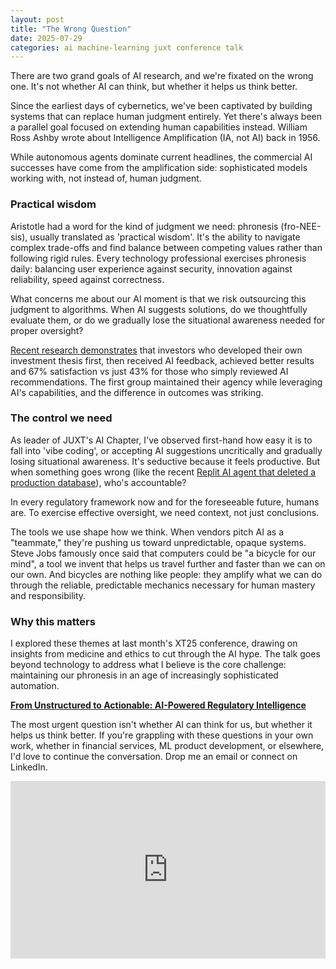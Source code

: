 ```yaml
---
layout: post
title: "The Wrong Question"
date: 2025-07-29
categories: ai machine-learning juxt conference talk
---
```


There are two grand goals of AI research, and we're fixated on the wrong one. It's not whether AI can think, but whether it helps us think better.

Since the earliest days of cybernetics, we've been captivated by building systems that can replace human judgment entirely. Yet there's always been a parallel goal focused on extending human capabilities instead. William Ross Ashby wrote about Intelligence Amplification (IA, not AI) back in 1956.

While autonomous agents dominate current headlines, the commercial AI successes have come from the amplification side: sophisticated models working with, not instead of, human judgment.

### Practical wisdom

Aristotle had a word for the kind of judgment we need: phronesis (fro-NEE-sis), usually translated as 'practical wisdom'. It's the ability to navigate complex trade-offs and find balance between competing values rather than following rigid rules. Every technology professional exercises phronesis daily: balancing user experience against security, innovation against reliability, speed against correctness.

What concerns me about our AI moment is that we risk outsourcing this judgment to algorithms. When AI suggests solutions, do we thoughtfully evaluate them, or do we gradually lose the situational awareness needed for proper oversight?

[Recent research demonstrates](https://www.microsoft.com/en-us/research/publication/ai-help-me-think-but-for-myself-assisting-people-in-complex-decision-making-by-providing-different-kinds-of-cognitive-support/) that investors who developed their own investment thesis first, then received AI feedback, achieved better results and 67% satisfaction vs just 43% for those who simply reviewed AI recommendations. The first group maintained their agency while leveraging AI's capabilities, and the difference in outcomes was striking.

### The control we need

As leader of JUXT's AI Chapter, I've observed first-hand how easy it is to fall into 'vibe coding', or accepting AI suggestions uncritically and gradually losing situational awareness. It's seductive because it feels productive. But when something goes wrong (like the recent [Replit AI agent that deleted a production database](https://www.theregister.com/2025/07/21/replit_saastr_vibe_coding_incident/)), who's accountable?

In every regulatory framework now and for the foreseeable future, humans are. To exercise effective oversight, we need context, not just conclusions.

The tools we use shape how we think. When vendors pitch AI as a "teammate," they're pushing us toward unpredictable, opaque systems. Steve Jobs famously once said that computers could be "a bicycle for our mind", a tool we invent that helps us travel further and faster than we can on our own. And bicycles are nothing like people: they amplify what we can do through the reliable, predictable mechanics necessary for human mastery and responsibility.

### Why this matters

I explored these themes at last month's XT25 conference, drawing on insights from medicine and ethics to cut through the AI hype. The talk goes beyond technology to address what I believe is the core challenge: maintaining our phronesis in an age of increasingly sophisticated automation.

[**From Unstructured to Actionable: AI-Powered Regulatory Intelligence**](https://www.juxt.pro/blog/xt25-fintech-ai-powered-regulatory-intelligence/)

The most urgent question isn't whether AI can think for us, but whether it helps us think better. If you're grappling with these questions in your own work, whether in financial services, ML product development, or elsewhere, I'd love to continue the conversation. Drop me an email or connect on LinkedIn.

<div style="position: relative; padding-bottom: 56.25%; height: 0; overflow: hidden; max-width: 100%; height: auto;">
  <iframe style="position: absolute; top: 0; left: 0; width: 100%; height: 100%;" src="https://www.youtube.com/embed/CUp70_daGjo" frameborder="0" allow="accelerometer; autoplay; clipboard-write; encrypted-media; gyroscope; picture-in-picture" allowfullscreen></iframe>
</div>
